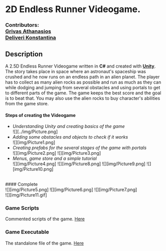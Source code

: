 # 2D Endless Runner Videogame.
### Contributors:<br> [Grivas Athanasios](https://github.com/p17griv1)<br>[Deliveri Konstantina](https://github.com/konstantinadeliveri)

## Description
A 2.5D Endless Runner Videogame written in **C#** and created with [**Unity**](https://unity.com/).<br> The story takes place in space where an astronaut's spaceship was crushed and he now runs on an endless path in an alien planet. The player has to collect as many alien rocks as possible and run as much as they can while dodging and jumping from several obstacles and using portals to get to different parts of the game. The game keeps the best score and the goal is to beat that. You may also use the alien rocks to buy character's abilities from the game store.

#### Steps of creating the Videogame
* _Understanding Unity and creating basics of the game_<br>
![][../img/Picture.png] <br>
* _Adding some obstacles and objects to check if it works_<br>
![][img/Picture1.png] <br>
* _Creating prefabs for the several stages of the game with portals_<br>
![][img/Picture2.png]
![][img/Picture3.png] <br>
* _Menus, game store and a simple tutorial_<br>
![][img/Picture4.png]
![][img/Picture8.png]
![][img/Picture9.png]
![][img/Picture10.png]<br>
<br>
#### Complete <br>
![][img/Picture5.png]
![][img/Picture6.png]
![][img/Picture7.png]
<br>
![][img/Picture11.gif]


### Game Scripts
Commented scripts of the game. [Here](./2D_endless_runner_files/Assets/Scripts)

### Game Executable
The standalone file of the game. [Here](./2d_endless_runner_standalone)
